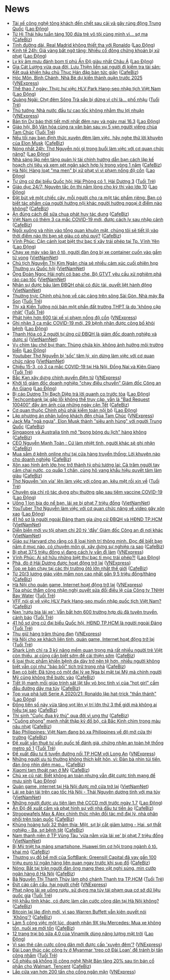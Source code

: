 # News

- [Tài xế công nghệ tông khách đến chết sau cãi vã gây rúng động Trung Quốc](https://laodong.vn/the-gioi/tai-xe-cong-nghe-tong-khach-den-chet-sau-cai-va-gay-rung-dong-trung-quoc-889427.ldo) ([Lao Động](https://laodong.vn))
- [Từ Hi Thái hậu tuẫn táng 100 đứa trẻ vô tội cùng mình vì... sợ ma](https://cafebiz.vn/tu-hi-thai-hau-tuan-tang-100-dua-tre-vo-toi-cung-minh-vi-so-ma-20210315162458216.chn) ([CafeBiz](https://cafebiz.vn))
- [Tính đường dài, Real Madrid không thiết tha với Ronaldo](https://laodong.vn/bong-da-quoc-te/tinh-duong-dai-real-madrid-khong-thiet-tha-voi-ronaldo-889425.ldo) ([Lao Động](https://laodong.vn))
- [Kinh tế 24h: Giá vàng bất ngờ tăng; Nhiều cổ đông chứng khoán bị xử phạt](https://laodong.vn/thi-truong/kinh-te-24h-gia-vang-bat-ngo-tang-nhieu-co-dong-chung-khoan-bi-xu-phat-889412.ldo) ([Lao Động](https://laodong.vn))
- [Ly kỳ âm mưu đánh bom tỉ phú Ấn Độ giàu nhất Châu Á](https://laodong.vn/the-gioi/ly-ky-am-muu-danh-bom-ti-phu-an-do-giau-nhat-chau-a-889384.ldo) ([Lao Động](https://laodong.vn))
- [Gia Cát Lượng vừa qua đời, Lưu Thiện liền sai người đi kiểm tra tài sản: Kết quả khiến hậu chủ Thục Hán đập bàn tức giận](https://cafebiz.vn/gia-cat-luong-vua-qua-doi-luu-thien-lien-sai-nguoi-di-kiem-tra-tai-san-ket-qua-khien-hau-chu-thuc-han-dap-ban-tuc-gian-20210315162101583.chn) ([CafeBiz](https://cafebiz.vn))
- [Hóc Môn, Bình Chánh, Nhà Bè dự kiến thành quận trước 2025](https://vnexpress.net/hoc-mon-binh-chanh-nha-be-du-kien-thanh-quan-truoc-2025-4248920.html) ([VNExpress](https://vnexpress.net))
- [Thể thao 7 ngày: Thực hư việc HLV Park Hang-seo nhập tịch Việt Nam](https://laodong.vn/video-the-thao/the-thao-7-ngay-thuc-hu-viec-hlv-park-hang-seo-nhap-tich-viet-nam-889303.ldo) ([Lao Động](https://laodong.vn))
- [Quảng Ngãi: Chợ đêm Sông Trà sắp bị dừng vì chỉ là... phố nhậu](https://tuoitre.vn/quang-ngai-cho-dem-song-tra-sap-bi-dung-vi-chi-la-pho-nhau-20210315190238165.htm) ([Tuổi Trẻ](https://tuoitre.vn))
- [Thủ tướng: Nhà nước đầu tư cao tốc không nhằm thu lợi nhuận](https://vnexpress.net/thu-tuong-nha-nuoc-dau-tu-cao-toc-khong-nham-thu-loi-nhuan-4248921.html) ([VNExpress](https://vnexpress.net))
- [Bản tin Dự báo thời tiết mới nhất đêm nay và ngày mai 16.3](https://laodong.vn/video-thoi-su/ban-tin-du-bao-thoi-tiet-moi-nhat-dem-nay-va-ngay-mai-163-889428.ldo) ([Lao Động](https://laodong.vn))
- [Giáo hội, Bộ Văn hóa cùng ra văn bản sau vụ 5 vạn người viếng chùa Tam Chúc](https://tuoitre.vn/giao-hoi-bo-van-hoa-cung-ra-van-ban-sau-vu-5-van-nguoi-vieng-chua-tam-chuc-20210315193421346.htm) ([Tuổi Trẻ](https://tuoitre.vn))
- [Nếu tối nay bạn định thức xuyên đêm làm việc, hãy nghe thử lời khuyên của Elon Musk](https://cafebiz.vn/neu-toi-nay-ban-dinh-thuc-xuyen-dem-lam-viec-hay-nghe-thu-loi-khuyen-cua-elon-musk-20210315165704909.chn) ([CafeBiz](https://cafebiz.vn))
- [Nóng nhất 24h: Thơ Nguyễn nói gì trong buổi làm việc với cơ quan chức năng?](https://laodong.vn/video-thoi-su/nong-nhat-24h-tho-nguyen-noi-gi-trong-buoi-lam-viec-voi-co-quan-chuc-nang-889379.ldo) ([Lao Động](https://laodong.vn))
- [Nhà sáng lập nền tảng quản lý tài chính hướng dẫn bạn cách lập kế hoạch chi tiêu và xem xét ngân sách hợp lý trong vòng 1 năm](https://cafebiz.vn/nha-sang-lap-nen-tang-quan-ly-tai-chinh-huong-dan-ban-cach-lap-ke-hoach-chi-tieu-va-xem-xet-ngan-sach-hop-ly-trong-vong-1-nam-20210315194939149.chn) ([CafeBiz](https://cafebiz.vn))
- [Hà Nội: Hàng loạt &quot;ma men&quot; bị xử phạt vì vi phạm nồng độ cồn](https://laodong.vn/photo/ha-noi-hang-loat-ma-men-bi-xu-phat-vi-vi-pham-nong-do-con-889385.ldo) ([Lao Động](https://laodong.vn))
- [Tự ứng cử đại biểu Quốc hội: Hải Phòng có 1, Hải Dương 3](https://tuoitre.vn/tu-ung-cu-dai-bieu-quoc-hoi-hai-phong-co-1-hai-duong-3-20210315190935129.htm) ([Tuổi Trẻ](https://tuoitre.vn))
- [Giáo dục 24/7: Nguyên tắc ôn thi nằm lòng cho kỳ thi vào lớp 10](https://laodong.vn/video/giao-duc-247-nguyen-tac-on-thi-nam-long-cho-ky-thi-vao-lop-10-889275.ldo) ([Lao Động](https://laodong.vn))
- [Đặt bút vẽ một chiếc cây, mỗi người cho ra một tác phẩm riêng: Bạn có biết tác phẩm của người hướng nội khác người hướng ngoại ở điểm nào không?](https://cafebiz.vn/dat-but-ve-mot-chiec-cay-moi-nguoi-cho-ra-mot-tac-pham-rieng-ban-co-biet-tac-pham-cua-nguoi-huong-noi-khac-nguoi-huong-ngoai-o-diem-nao-khong-20210315194343543.chn) ([CafeBiz](https://cafebiz.vn))
- [Ăn đúng cách để sữa chua phát huy tác dụng](https://cafebiz.vn/an-dung-cach-de-sua-chua-phat-huy-tac-dung-20210315164039023.chn) ([CafeBiz](https://cafebiz.vn))
- [Việt Nam có thêm 3 ca mắc COVID-19 mới, được cách ly sau nhập cảnh](https://cafebiz.vn/viet-nam-co-them-3-ca-mac-covid-19-moi-duoc-cach-ly-sau-nhap-canh-20210315192052694.chn) ([CafeBiz](https://cafebiz.vn))
- [Ngồi xuống và nhìn vào tổng quan khuôn mặt, chúng tôi sẽ tiết lộ vào thời điểm nào thì bạn sẽ giàu có phú quý?](https://cafebiz.vn/ngoi-xuong-va-nhin-vao-tong-quan-khuon-mat-chung-toi-se-tiet-lo-vao-thoi-diem-nao-thi-ban-se-giau-co-phu-quy-20210315191626902.chn) ([CafeBiz](https://cafebiz.vn))
- [Vĩnh Phúc: Cận cảnh loạt biệt thự bạc tỉ xây trái phép tại Tp. Vĩnh Yên](https://laodong.vn/bat-dong-san/vinh-phuc-can-canh-loat-biet-thu-bac-ti-xay-trai-phep-tai-tp-vinh-yen-888492.ldo) ([Lao Động](https://laodong.vn))
- [Chạy xe máy vào làn ô tô, người đàn ông bị xe container cuốn vào gầm tử vong](http://vietnamnet.vn/vn/thoi-su/an-toan-giao-thong/chay-xe-may-vao-lan-o-to-nguoi-dan-ong-bi-xe-container-cuon-vao-gam-tu-vong-719842.html) ([VietNamNet](https://vietnamnet.vn))
- [Chủ tịch Nguyễn Thị Kim Ngân chia sẻ nhiều cảm xúc cuối phiên họp Thường vụ Quốc hội](http://vietnamnet.vn/vn/thoi-su/quoc-hoi/chu-tich-nguyen-thi-kim-ngan-chia-se-nhieu-cam-xuc-cuoi-phien-hop-thuong-vu-quoc-hoi-719838.html) ([VietNamNet](https://vietnamnet.vn))
- [Ông Đoàn Ngọc Hải nghi có bao che, Bộ GTVT yêu cầu xử nghiêm phá rào cao tốc](http://vietnamnet.vn/vn/thoi-su/an-toan-giao-thong/ong-doan-ngoc-hai-nghi-co-bao-che-bo-gtvt-yeu-cau-xu-nghiem-pha-rao-cao-toc-719823.html) ([VietNamNet](https://vietnamnet.vn))
- [Nhân sự được bầu làm ĐBQH phải có đức tài, quyết liệt hành động](http://vietnamnet.vn/vn/thoi-su/quoc-hoi/nhan-su-duoc-bau-lam-dbqh-phai-co-duc-tai-quyet-liet-hanh-dong-719817.html) ([VietNamNet](https://vietnamnet.vn))
- [Thường trực Chính phủ họp về các cảng trên sông Sài Gòn, Nhà máy Ba Son](https://tuoitre.vn/thuong-truc-chinh-phu-hop-ve-cac-cang-tren-song-sai-gon-nha-may-ba-son-20210315181510966.htm) ([Tuổi Trẻ](https://tuoitre.vn))
- [Thị xã Kiến Tường nói bán một phần đất trường THPT là do 'không cập nhật'](https://tuoitre.vn/thi-xa-kien-tuong-noi-ban-mot-phan-dat-truong-thpt-la-do-khong-cap-nhat-20210315174714233.htm) ([Tuổi Trẻ](https://tuoitre.vn))
- [Phát hiện hơn 600 tài xế vi phạm nồng độ cồn](https://vnexpress.net/phat-hien-hon-600-tai-xe-vi-pham-nong-do-con-4248471.html) ([VNExpress](https://vnexpress.net))
- [Ghi nhận 3 ca mắc COVID-19 mới, 29 bệnh nhân được công bố khỏi bệnh](https://laodong.vn/y-te/ghi-nhan-3-ca-mac-covid-19-moi-29-benh-nhan-duoc-cong-bo-khoi-benh-889063.ldo) ([Lao Động](https://laodong.vn))
- [Thanh Hóa có 2 người tự ứng cử ĐBQH là giám đốc doanh nghiệp và dược sĩ](http://vietnamnet.vn/vn/thoi-su/quoc-hoi/thanh-hoa-co-2-nguoi-tu-ung-cu-dbqh-la-giam-doc-doanh-nghiep-va-duoc-si-719827.html) ([VietNamNet](https://vietnamnet.vn))
- [Vụ chìm tàu chở bụi than: Thùng chứa kín, không ảnh hưởng môi trường biển](https://laodong.vn/xa-hoi/vu-chim-tau-cho-bui-than-thung-chua-kin-khong-anh-huong-moi-truong-bien-889366.ldo) ([Lao Động](https://laodong.vn))
- [Youtuber Thơ Nguyễn bị 'sốc' tâm lý, xin dừng làm việc với cơ quan chức năng](http://vietnamnet.vn/vn/thoi-su/youtuber-tho-nguyen-bi-soc-tam-ly-xin-dung-lam-viec-voi-co-quan-chuc-nang-719828.html) ([VietNamNet](https://vietnamnet.vn))
- [Chiều 15-3, có 3 ca mắc COVID-19 tại Hà Nội, Đồng Nai và Kiên Giang](https://tuoitre.vn/chieu-15-3-co-3-ca-mac-covid-19-tai-ha-noi-dong-nai-va-kien-giang-20210313182212383.htm) ([Tuổi Trẻ](https://tuoitre.vn))
- [Bắc Kạn xây dựng chính quyền điện tử](https://vnexpress.net/bac-kan-xay-dung-chinh-quyen-dien-tu-4248873.html) ([VNExpress](https://vnexpress.net))
- [Khởi tố giám đốc doanh nghiệp &quot;chạy điều chuyển” Giám đốc Công an An Giang](https://laodong.vn/phap-luat/khoi-to-giam-doc-doanh-nghiep-chay-dieu-chuyen-giam-doc-cong-an-an-giang-889365.ldo) ([Lao Động](https://laodong.vn))
- [Bị cáo Dương Thị Bạch Diệp trả lời quanh co trước tòa](https://laodong.vn/phap-luat/bi-cao-duong-thi-bach-diep-tra-loi-quanh-co-truoc-toa-889338.ldo) ([Lao Động](https://laodong.vn))
- [Techcombank lại gặp lỗi không thể truy cập, vẫn là "Bad Request 100400" đầy ám ảnh của những ngày cận Tết](https://cafebiz.vn/techcombank-lai-gap-loi-khong-the-truy-cap-van-la-bad-request-100400-day-am-anh-cua-nhung-ngay-can-tet-20210315174628807.chn) ([CafeBiz](https://cafebiz.vn))
- [Cơ quan thuộc Chính phủ phải kiểm toán nội bộ](https://laodong.vn/kinh-te/co-quan-thuoc-chinh-phu-phai-kiem-toan-noi-bo-889357.ldo) ([Lao Động](https://laodong.vn))
- [Lập phương án phân luồng khách đến chùa Tam Chúc](https://vnexpress.net/lap-phuong-an-phan-luong-khach-den-chua-tam-chuc-4248621.html) ([VNExpress](https://vnexpress.net))
- [Jack Ma "ngã ngựa", Elon Musk thành "siêu anh hùng" với người Trung Quốc](https://cafebiz.vn/jack-ma-nga-ngua-elon-musk-thanh-sieu-anh-hung-voi-nguoi-trung-quoc-20210315164453015.chn) ([CafeBiz](https://cafebiz.vn))
- [Singapore và Australia tính mở "bong bóng du lịch" hàng không](https://cafebiz.vn/singapore-va-australia-tinh-mo-bong-bong-du-lich-hang-khong-20210315164701042.chn) ([CafeBiz](https://cafebiz.vn))
- [CEO Nguyễn Mạnh Toàn : Cứ làm nhiệt tình, người khác sẽ ghi nhận](https://cafebiz.vn/ceo-nguyen-manh-toan-cu-lam-nhiet-tinh-nguoi-khac-se-ghi-nhan-20210315160819345.chn) ([CafeBiz](https://cafebiz.vn))
- [Mua sắm ở kênh online như tại cửa hàng truyền thống: Lời khuyên nào cho doanh nghiệp](https://cafebiz.vn/mua-sam-o-kenh-online-nhu-tai-cua-hang-truyen-thong-loi-khuyen-nao-cho-doanh-nghiep-20210315121127784.chn) ([CafeBiz](https://cafebiz.vn))
- [Xôn xao hình ảnh lớp học trở thành tỷ phú tương lai: Cả trăm người tay cầm chai nước, co quắp 1 chân, cùng hô vang khẩu hiệu quyết tâm làm giàu](https://cafebiz.vn/xon-xao-hinh-anh-lop-hoc-tro-thanh-ty-phu-tuong-lai-ca-tram-nguoi-tay-cam-chai-nuoc-co-quap-1-chan-cung-ho-vang-khau-hieu-quyet-tam-lam-giau-20210315172828917.chn) ([CafeBiz](https://cafebiz.vn))
- [Thơ Nguyễn 'xin vía' lên làm việc với công an, kêu mệt rồi xin về](https://tuoitre.vn/tho-nguyen-xin-via-len-lam-viec-voi-cong-an-keu-met-roi-xin-ve-20210315171027019.htm) ([Tuổi Trẻ](https://tuoitre.vn))
- [Chuyên gia chỉ rõ tác dụng phụ thường gặp sau tiêm vaccine COVID-19](https://laodong.vn/video-thoi-su/chuyen-gia-chi-ro-tac-dung-phu-thuong-gap-sau-tiem-vaccine-covid-19-889305.ldo) ([Lao Động](https://laodong.vn))
- [Uống 1 lon bia do nể bạn, lái xe bị phạt 7 triệu đồng](http://vietnamnet.vn/vn/thoi-su/an-toan-giao-thong/uong-1-lon-bia-do-ne-ba-n-lai-xe-bi-phat-7-trieu-dong-719809.html) ([VietNamNet](https://vietnamnet.vn))
- [YouTuber Thơ Nguyễn làm việc với cơ quan chức năng về video gây xôn xao](https://laodong.vn/xa-hoi/youtuber-tho-nguyen-lam-viec-voi-co-quan-chuc-nang-ve-video-gay-xon-xao-889277.ldo) ([Lao Động](https://laodong.vn))
- [41 hồ sơ là người ngoài Đảng tham gia ứng cử ĐBQH và HĐND TP.HCM](http://vietnamnet.vn/vn/thoi-su/quoc-hoi/41-ho-so-la-nguoi-ngoai-dang-tham-gia-ung-cu-dbqh-va-hdnd-tp-hcm-719812.html) ([VietNamNet](https://vietnamnet.vn))
- [Diễn biến mới vụ tội phạm chi 20 tỷ 'đẩy' Giám đốc Công an đi nơi khác](http://vietnamnet.vn/vn/thoi-su/dien-bien-moi-vu-toi-pham-chi-20-ty-day-giam-doc-cong-an-di-noi-khac-719810.html) ([VietNamNet](https://vietnamnet.vn))
- [Giáo sư Harvard cho rằng có 8 loại hình trí thông minh. Đọc để biết bạn nằm ở mục nào, có chuyên môn gì, xây dựng sự nghiệp ra sao](https://cafebiz.vn/giao-su-harvard-cho-rang-co-8-loai-hinh-tri-thong-minh-doc-de-biet-ban-nam-o-muc-nao-co-chuyen-mon-gi-xay-dung-su-nghiep-ra-sao-20210315161204188.chn) ([CafeBiz](https://cafebiz.vn))
- [Bị phạt 37,5 triệu đồng vì đang cách ly vẫn đi làm](https://vnexpress.net/bi-phat-37-5-trieu-dong-vi-dang-cach-ly-van-di-lam-4248725.html) ([VNExpress](https://vnexpress.net))
- [Vĩnh Phúc: Ai sở hữu những biệt thự bạc tỉ mọc trái phép?!](https://laodong.vn/bat-dong-san/vinh-phuc-ai-so-huu-nhung-biet-thu-bac-ti-moc-trai-phep-888373.ldo) ([Lao Động](https://laodong.vn))
- [Phà, đò ở Hải Dương được hoạt động trở lại](https://vnexpress.net/pha-do-o-hai-duong-duoc-hoat-dong-tro-lai-4248672.html) ([VNExpress](https://vnexpress.net))
- [Top xe bán chạy tại các thị trường ôtô lớn nhất thế giới](https://cafebiz.vn/top-xe-ban-chay-tai-cac-thi-truong-oto-lon-nhat-the-gioi-20210315142511612.chn) ([CafeBiz](https://cafebiz.vn))
- [Từ 20/3 lương giáo viên mầm non cao nhất gần 9,5 triệu đồng/tháng](https://cafebiz.vn/tu-20-3-luong-giao-vien-mam-non-cao-nhat-gan-95-trieu-dong-thang-20210315164851971.chn) ([CafeBiz](https://cafebiz.vn))
- [Hà Nội cho quán game, Internet hoạt động trở lại](https://vnexpress.net/ha-noi-cho-quan-game-internet-hoat-dong-tro-lai-4248772.html) ([VNExpress](https://vnexpress.net))
- [Tòa phúc thẩm công nhận nghị quyết sửa đổi điều lệ của Công ty TNHH Bay Water](https://tuoitre.vn/toa-phuc-tham-cong-nhan-nghi-quyet-sua-doi-dieu-le-cua-cong-ty-tnhh-bay-water-2021031516094976.htm) ([Tuổi Trẻ](https://tuoitre.vn))
- [VFF nói gì về việc HLV Park Hang-seo muốn nhập quốc tịch Việt Nam?](https://cafebiz.vn/vff-noi-gi-ve-viec-hlv-park-hang-seo-muon-nhap-quoc-tich-viet-nam-20210315164337959.chn) ([CafeBiz](https://cafebiz.vn))
- [Nạn 'rượu bia lái xe': Vẫn bắt hơn 600 trường hợp dù đã tuyên truyền, cảnh báo](https://tuoitre.vn/nan-ruou-bia-lai-xe-van-bat-hon-600-truong-hop-du-da-tuyen-truyen-canh-bao-20210315160749744.htm) ([Tuổi Trẻ](https://tuoitre.vn))
- [41 hồ sơ ứng cử đại biểu Quốc hội, HĐND TP.HCM là người ngoài Đảng](https://tuoitre.vn/41-ho-so-ung-cu-dai-bieu-quoc-hoi-hdnd-tp-hcm-la-nguoi-ngoai-dang-20210315162117552.htm) ([Tuổi Trẻ](https://tuoitre.vn))
- [Thu giữ hàng trăm thùng đạn](https://vnexpress.net/thu-giu-hang-tram-thung-dan-4248698.html) ([VNExpress](https://vnexpress.net))
- [Hà Nội cho xe khách liên tỉnh, quán game, Internet hoạt động trở lại](https://tuoitre.vn/ha-noi-cho-xe-khach-lien-tinh-quan-game-internet-hoat-dong-tro-lai-20210315160558604.htm) ([Tuổi Trẻ](https://tuoitre.vn))
- [Shark Linh chỉ ra 3 kỹ năng mềm quan trọng mà rất nhiều người trẻ Việt còn thiếu, ai cũng cần biết sớm để cải thiện sớm](https://cafebiz.vn/shark-linh-chi-ra-3-ky-nang-mem-quan-trong-ma-rat-nhieu-nguoi-tre-viet-con-thieu-ai-cung-can-biet-som-de-cai-thien-som-20210315151012392.chn) ([CafeBiz](https://cafebiz.vn))
- [6 loại thực phẩm khiến bệnh dạ dày trở nên tệ hơn, nhiều người không biết vẫn coi như "bảo bối" tích trữ trong nhà](https://cafebiz.vn/6-loai-thuc-pham-khien-benh-da-day-tro-nen-te-hon-nhieu-nguoi-khong-biet-van-coi-nhu-bao-boi-tich-tru-trong-nha-20210315160909522.chn) ([CafeBiz](https://cafebiz.vn))
- [Bạn có biết: Đã từng có một đại lý xe Nga bí mật tại Mỹ mà chính người Mỹ cũng không thể bước vào](https://cafebiz.vn/ban-co-biet-da-tung-co-mot-dai-ly-xe-nga-bi-mat-tai-my-ma-chinh-nguoi-my-cung-khong-the-buoc-vao-20210315141852778.chn) ([CafeBiz](https://cafebiz.vn))
- [Tiết lộ manh mối giúp trinh sát lật tẩy vỏ bọc tinh vi của "hot girl" cầm đầu đường dây ma túy](https://cafebiz.vn/tiet-lo-manh-moi-giup-trinh-sat-lat-tay-vo-boc-tinh-vi-cua-hot-girl-cam-dau-duong-day-ma-tuy-20210315162404022.chn) ([CafeBiz](https://cafebiz.vn))
- [Top vua phá lưới Serie A 2020/21: Ronaldo lập hat-trick &quot;thần thánh&quot;](https://laodong.vn/photo/top-vua-pha-luoi-serie-a-202021-ronaldo-lap-hat-trick-than-thanh-889280.ldo) ([Lao Động](https://laodong.vn))
- [Đồng tiền số này vừa tăng vọt lên vị trí lớn thứ 3 thế giới mà không ai hiểu tại sao](https://cafebiz.vn/dong-tien-so-nay-vua-tang-vot-len-vi-tri-lon-thu-3-the-gioi-ma-khong-ai-hieu-tai-sao-20210315161526569.chn) ([CafeBiz](https://cafebiz.vn))
- [Thí sinh "Cuộc đua kỳ thú" qua đời vì ung thư](https://cafebiz.vn/thi-sinh-cuoc-dua-ky-thu-qua-doi-vi-ung-thu-20210315161616656.chn) ([CafeBiz](https://cafebiz.vn))
- ["Cuồng phong" mạnh nhất thập kỷ đổ bộ, cả Bắc Kinh chìm trong màu nâu nhạt](https://cafebiz.vn/cuong-phong-manh-nhat-thap-ky-do-bo-ca-bac-kinh-chim-trong-mau-nau-nhat-20210315161301886.chn) ([CafeBiz](https://cafebiz.vn))
- [Báo Philippines: Việt Nam đang bỏ xa Philippines về độ mở cửa thị trường](https://cafebiz.vn/bao-philippines-viet-nam-dang-bo-xa-philippines-ve-do-mo-cua-thi-truong-20210315161157341.chn) ([CafeBiz](https://cafebiz.vn))
- [Đề xuất vẫn thuê tư vấn quốc tế đánh giá, chứng nhận an toàn hệ thống metro số 1](https://tuoitre.vn/de-xuat-van-thue-tu-van-quoc-te-danh-gia-chung-nhan-an-toan-he-thong-metro-so-1-20210315144857026.htm) ([Tuổi Trẻ](https://tuoitre.vn))
- [Đề xuất đầu tư 6 tuyến đường nối TP HCM với Long An](https://vnexpress.net/de-xuat-dau-tu-6-tuyen-duong-noi-tp-hcm-voi-long-an-4248745.html) ([VNExpress](https://vnexpress.net))
- [Những người ưu tú thường không thích kết hôn, vì: Đàn bà nhìn túi tiền, đàn ông nhìn diện mạo...](https://cafebiz.vn/nhung-nguoi-uu-tu-thuong-khong-thich-ket-hon-vi-dan-ba-nhin-tui-tien-dan-ong-nhin-dien-mao-20210315152957303.chn) ([CafeBiz](https://cafebiz.vn))
- [Xiaomi tạm thoát nạn ở Mỹ](https://cafebiz.vn/xiaomi-tam-thoat-nan-o-my-20210315140806194.chn) ([CafeBiz](https://cafebiz.vn))
- [Chủ xe cũ nát: Biết không an toàn nhưng vẫn đặt cược tính mạng để mưu sinh](https://laodong.vn/video-thoi-su/chu-xe-cu-nat-biet-khong-an-toan-nhung-van-dat-cuoc-tinh-mang-de-muu-sinh-889211.ldo) ([Lao Động](https://laodong.vn))
- [Quán game, internet tại Hà Nội được mở cửa trở lại](http://vietnamnet.vn/vn/thoi-su/quan-game-internet-tai-ha-noi-duoc-mo-cua-tro-lai-719781.html) ([VietNamNet](https://vietnamnet.vn))
- [Lái xe bán tải trên cao tốc Hà Nội - Thái Nguyên dương tính với ma túy](http://vietnamnet.vn/vn/thoi-su/an-toan-giao-thong/lai-xe-ban-tai-tren-cao-toc-ha-noi-thai-nguyen-duong-tinh-voi-ma-tuy-719777.html) ([VietNamNet](https://vietnamnet.vn))
- [Những người được ưu tiên làm thẻ CCCD mới trước ngày 1.7](https://laodong.vn/infographic/nhung-nguoi-duoc-uu-tien-lam-the-cccd-moi-truoc-ngay-17-889157.ldo) ([Lao Động](https://laodong.vn))
- [Ấn Độ đề xuất cấm và phạt hình sự với nhà đầu tư tiền ảo](https://cafebiz.vn/an-do-de-xuat-cam-va-phat-hinh-su-voi-nha-dau-tu-tien-ao-20210315140540111.chn) ([CafeBiz](https://cafebiz.vn))
- [Stroopwafels Max & Alex chính thức nhận đối tác mở đại lý, nhà phân phối trên toàn quốc](https://cafebiz.vn/stroopwafels-max-alex-chinh-thuc-nhan-doi-tac-mo-dai-ly-nha-phan-phoi-tren-toan-quoc-20210315121058905.chn) ([CafeBiz](https://cafebiz.vn))
- [Khủng hoảng tuổi 32 thấm thía: Một, sợ bị cắt giảm lương - Hai, sợ thất nghiệp - Ba, sợ bệnh tật](https://cafebiz.vn/khung-hoang-tuoi-32-tham-thia-mot-so-bi-cat-giam-luong-hai-so-that-nghiep-ba-so-benh-tat-20210315145349177.chn) ([CafeBiz](https://cafebiz.vn))
- [Nam thanh niên ở TP Vũng Tàu 'vừa nằm vừa lái xe' bị phạt 7 triệu đồng](http://vietnamnet.vn/vn/thoi-su/an-toan-giao-thong/nam-thanh-nien-o-tp-vung-tau-vua-nam-vua-lai-xe-bi-phat-7-trieu-dong-719765.html) ([VietNamNet](https://vietnamnet.vn))
- [Bị Mỹ triệt hạ mảng smartphone, Huawei tìm cơ hội trong ngành ô tô, khai mỏ](https://cafebiz.vn/bi-my-triet-ha-mang-smartphone-huawei-tim-co-hoi-trong-nganh-o-to-khai-mo-20210315140323541.chn) ([CafeBiz](https://cafebiz.vn))
- [Thương vụ đổ bể mới của SoftBank: Greensill Capital đã vay gần 100 triệu euro từ ngân hàng liên quan ngay trước khi sụp đổ](https://cafebiz.vn/thuong-vu-do-be-moi-cua-softbank-greensill-capital-da-vay-gan-100-trieu-euro-tu-ngan-hang-lien-quan-ngay-truoc-khi-sup-do-20210315145809271.chn) ([CafeBiz](https://cafebiz.vn))
- [Nóng: Bắt tại trận người đàn ông mang theo vật nghi súng, mìn cướp ngân hàng ở Hà Nội](https://cafebiz.vn/nong-bat-tai-tran-nguoi-dan-ong-mang-theo-vat-nghi-sung-min-cuop-ngan-hang-o-ha-noi-20210315145631086.chn) ([CafeBiz](https://cafebiz.vn))
- [Bà Nguyễn Thị Thanh Thủy làm phó chánh Thanh tra TP.HCM](https://tuoitre.vn/ba-nguyen-thi-thanh-thuy-la-pho-chanh-thanh-tra-tp-hcm-20210315142611152.htm) ([Tuổi Trẻ](https://tuoitre.vn))
- [Đứt cáp cần cẩu, hai người chết](https://vnexpress.net/dut-cap-can-cau-hai-nguoi-chet-4248724.html) ([VNExpress](https://vnexpress.net))
- [Phạt nặng lái xe uống rượu, sử dụng ma túy tái phạm qua cơ sở dữ liệu quốc gia](https://tuoitre.vn/phat-nang-lai-xe-uong-ruou-su-dung-ma-tuy-tai-pham-qua-co-so-du-lieu-quoc-gia-20210315132302935.htm) ([Tuổi Trẻ](https://tuoitre.vn))
- [Hộ khẩu tỉnh khác, có được làm căn cước công dân tại Hà Nội không?](https://cafebiz.vn/ho-khau-tinh-khac-co-duoc-lam-can-cuoc-cong-dan-tai-ha-noi-khong-20210315141343283.chn) ([CafeBiz](https://cafebiz.vn))
- [Bitcoin lại lập đỉnh mới, vì sao Warren Buffett vẫn kiên quyết nói 'Không'?](https://cafebiz.vn/bitcoin-lai-lap-dinh-moi-vi-sao-warren-buffett-van-kien-quyet-noi-khong-2021031514002665.chn) ([CafeBiz](https://cafebiz.vn))
- [Làm 5 công việc một lúc, doanh nhân 9X tậu Mercedes: Mua xe không tốn, nuôi xe mới tốn](https://cafebiz.vn/lam-5-cong-viec-mot-luc-doanh-nhan-9x-tau-mercedes-mua-xe-khong-ton-nuoi-xe-moi-ton-20210315140925934.chn) ([CafeBiz](https://cafebiz.vn))
- [12 trang trại bò sữa 4.0 của Vinamilk dùng năng lượng mặt trời](https://laodong.vn/thong-tin-doanh-nghiep/12-trang-trai-bo-sua-40-cua-vinamilk-dung-nang-luong-mat-troi-889180.ldo) ([Lao Động](https://laodong.vn))
- [Vì sao thẻ căn cước công dân mới được cấp 'xuyên đêm'?](https://vnexpress.net/vi-sao-the-can-cuoc-cong-dan-moi-duoc-cap-xuyen-dem-4248299.html) ([VNExpress](https://vnexpress.net))
- [Đài Loan thúc các công ty ở Myanmar 'treo cờ Đài Loan' để tránh bị tấn công nhầm](https://tuoitre.vn/dai-loan-thuc-cac-cong-ty-o-myanmar-treo-co-dai-loan-de-tranh-bi-tan-cong-nham-20210315124312932.htm) ([Tuổi Trẻ](https://tuoitre.vn))
- [Cổ phiếu gã khổng lồ công nghệ Nhật Bản tăng 20% sau tin bán cổ phần cho Walmart, Tencent](https://cafebiz.vn/co-phieu-ga-khong-lo-cong-nghe-nhat-ban-tang-20-sau-tin-ban-co-phan-cho-walmart-tencent-2021031513494729.chn) ([CafeBiz](https://cafebiz.vn))
- [Lắp cửa van hơn 200 tấn cho cống ngăn mặn](https://vnexpress.net/lap-cua-van-hon-200-tan-cho-cong-ngan-man-4248646.html) ([VNExpress](https://vnexpress.net))
